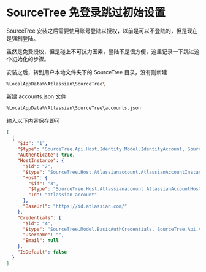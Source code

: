 SourceTree 免登录跳过初始设置
==========================

SourceTree 安装之后需要使用账号登陆以授权，以前是可以不登陆的，但是现在是强制登陆。

虽然是免费授权，但是碰上不可抗力因素，登陆不是很方便，这里记录一下跳过这个初始化的步骤。


安装之后，转到用户本地文件夹下的 SourceTree 目录，没有则新建

```sh
%LocalAppData%\Atlassian\SourceTree\
```

新建 accounts.json 文件

```sh
%LocalAppData%\Atlassian\SourceTree\accounts.json
```

输入以下内容保存即可

```json
[
  {
    "$id": "1",
    "$type": "SourceTree.Api.Host.Identity.Model.IdentityAccount, SourceTree.Api.Host.Identity",
    "Authenticate": true,
    "HostInstance": {
      "$id": "2",
      "$type": "SourceTree.Host.Atlassianaccount.AtlassianAccountInstance, SourceTree.Host.AtlassianAccount",
      "Host": {
        "$id": "3",
        "$type": "SourceTree.Host.Atlassianaccount.AtlassianAccountHost, SourceTree.Host.AtlassianAccount",
        "Id": "atlassian account"
      },
      "BaseUrl": "https://id.atlassian.com/"
    },
    "Credentials": {
      "$id": "4",
      "$type": "SourceTree.Model.BasicAuthCredentials, SourceTree.Api.Account",
      "Username": "",
      "Email": null
    },
    "IsDefault": false
  }
]
```



